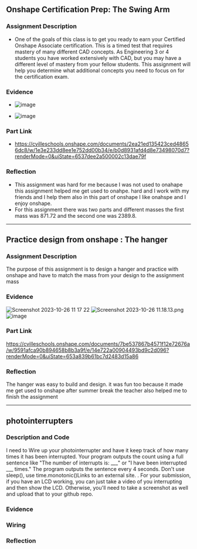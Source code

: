 ## Onshape Certification Prep: The Swing Arm


### Assignment Description

  * One of the goals of this class is to get you ready to earn your Certified Onshape Associate certification. This is a timed test that requires mastery of many different CAD concepts. As Engineering 3 or 4 students you have worked extensively with CAD, but you may have a different level of mastery from your fellow students. This assignment will help you determine what additional concepts you need to focus on for the certification exam. 

### Evidence

  * ![image](https://github.com/akondo58/engineering3/assets/143534857/8627ce73-d363-47c3-b23a-76396fb86855)

  * ![image](https://github.com/akondo58/engineering3/assets/143534857/eae74bd6-faba-48f0-b967-1e200b71a984)


### Part Link 

   * https://cvilleschools.onshape.com/documents/2ea21ed135423ced48656dc8/w/1e3e233dd8ee1e752dd00b34/e/b0d8931afd4d8e73498070d7?renderMode=0&uiState=6537dee2a500002c13dae79f


### Reflection

   * This assignment was hard for me because I was not used to onahape this assignment helped me get used to onahpe. hard and I work with my friends and I help them also in this part of onshape I like onahspe and I enjoy onshape.
   *  For this assignment there was two parts and different masses the first mass was 871.72 and the second one was 2389.8.
____________________________________________________________________________________________________________________________________________________________________________________________________________________________________________________________________________________________________________________________________________________________________________________________________________________________________________________________
##  Practice design from onshape : The hanger


### Assignment Description
  The purpose of this assignment is to design a hanger and practice with onshape
  and have to match the mass  from your design to the assignment mass

 

### Evidence
![Screenshot 2023-10-26 11 17 22](https://github.com/akondo58/engineering3/assets/143534857/b8d270f6-60f0-4469-9ac8-efcc9ba3f022)
<img src="blob:chrome-untrusted://media-app/8e8bc796-65a9-4660-94f5-47023c27af23" alt="Screenshot 2023-10-26 11.18.13.png"/>![image](https://github.com/akondo58/engineering3/assets/143534857/e00dd788-b7e1-4275-9dc4-a716f59c8225)

### Part Link 
https://cvilleschools.onshape.com/documents/7be537867b4571f12e72676a/w/9591afca90b894658b8b3a9f/e/14e722a00904493bd9c2d096?renderMode=0&uiState=653a839b61bc7d2483d15a86


### Reflection
The hanger  was easy to build and design. it was fun too because it made me get used to onshape after summer break
the teacher also helped me to finish the assignment
______________________________________________________________________________________________________________________________________________________________________________________________________________________________________________________________________________________________________________________________________________________
 
##   photointerrupters

### Description and Code
 I need to Wire up your photointerrupter and have it keep track of how many times it has been interrupted.
Your program outputs the count using a full sentence like "The number of interrupts is: ___" or "I have been interrupted ___ times."
The program outputs the sentence every 4 seconds.
Don't use sleep(), use time.monotonic()Links to an external site. .
For your submission, if you have an LCD working, you can just take a video of you interrupting and then show the LCD.  Otherwise, you'll need to take a screenshot as well and upload that to your github repo.


### Evidence


### Wiring  


### Reflection



